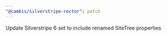 ```yaml
---
"@cambis/silverstripe-rector": patch
---
```


Update Silverstripe 6 set to include renamed SiteTree properties
